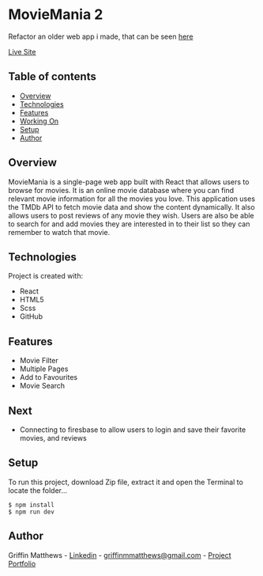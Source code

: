 # MovieMania 2
Refactor an older web app i made, that can be seen [here](https://github.com/Griffmatt/MovieMania)

[Live Site](https://darling-truffle-b03a99.netlify.app/)

## Table of contents
* [Overview](#overview)
* [Technologies](#technologies)
* [Features](#features)
* [Working On](#Next)
* [Setup](#setup)
* [Author](#author)

## Overview
MovieMania is a single-page web app built with React that allows users to browse for movies. It is an online movie database where you can find relevant movie information for all the movies you love. This application uses the TMDb API to fetch movie data and show the content dynamically. It also allows users to post reviews of any movie they wish. Users are also be able to search for and add movies they are interested in to their list so they can remember to watch that movie.


## Technologies
Project is created with:
* React
* HTML5
* Scss
* GitHub

## Features
- Movie Filter
- Multiple Pages
- Add to Favourites
- Movie Search

## Next
- Connecting to firesbase to allow users to login and save their favorite movies, and reviews

## Setup
To run this project, download Zip file, extract it and open the Terminal to locate the folder...

```
$ npm install
$ npm run dev
```

## Author
Griffin Matthews - [Linkedin](https://www.linkedin.com/in/griffin-matthews/) - griffinmmatthews@gmail.com - [Project Portfolio](https://luminous-valkyrie-8034e6.netlify.app/)
